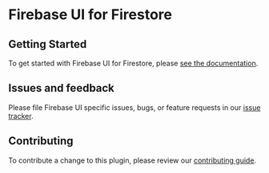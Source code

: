 # Firebase UI for Firestore

## Getting Started

To get started with Firebase UI for Firestore, please [see the documentation](https://github.com/firebase/FirebaseUI-Flutter/blob/main/docs/firebase-ui-firestore.md).

## Issues and feedback

Please file Firebase UI specific issues, bugs, or feature requests in our [issue tracker](https://github.com/firebase/FirebaseUI-Flutter/issues).

## Contributing

To contribute a change to this plugin, please review our [contributing guide](https://github.com/firebase/FirebaseUI-Flutter/blob/main/CONTRIBUTING.md).

